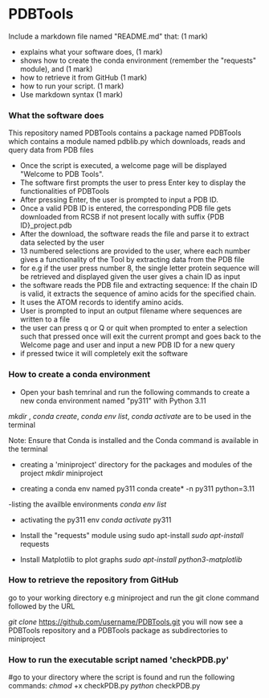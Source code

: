 # PDBTools

Include a markdown file named "README.md" that: (1 mark)
  - explains what your software does, (1 mark)
  - shows how to create the conda environment (remember the "requests" module), and (1 mark)
  - how to retrieve it from GitHub (1 mark)
  - how to run your script. (1 mark)
  - Use markdown syntax (1 mark)

### What the software does 
This repository named PDBTools contains a package named PDBTools which contains a module named pdblib.py which downloads, reads and query data from PDB files

- Once the script is executed, a welcome page will be displayed "Welcome to PDB Tools".
- The software first prompts the user to press Enter key to display the functionalities of PDBTools
- After pressing Enter, the user is prompted to input a PDB ID.
- Once a valid PDB ID is entered, the corresponding PDB file gets downloaded from RCSB if not present locally with suffix {PDB ID}_project.pdb
- After the download, the software reads the file and parse it to extract data selected by the user
- 13 numbered selections are provided to the user, where each number gives a functionality of the Tool by extracting data from the PDB file
- for e.g if the user press number 8, the single letter protein sequence will be retrieved and displayed given the user gives a chain ID as input
- the software reads the PDB file and extracting sequence: If the chain ID is valid, it extracts the sequence of amino acids for the specified chain.
- It uses the ATOM records to identify amino acids.
- User is prompted to input an output filename where sequences are written to a file
- the user can press q or Q or quit when prompted to enter a selection such that pressed once will exit the current prompt and goes back to the Welcome page and user and input a new PDB ID for a new query
- if pressed twice it will completely exit the software 


### How to create a conda environment 
- Open your bash temrinal and run the following commands to create a new conda environment named "py311" with Python 3.11

*mkdir* , *conda create*, *conda env list*, *conda activate* are to be used in the terminal

Note: Ensure that Conda is installed and the Conda command is available in the terminal 

- creating a 'miniproject' directory for the packages and modules of the project 
*mkdir* miniproject  

- creating a conda env named py311 
  conda create* -n py311 python=3.11

-listing the availble environments 
*conda env list*

- activating the py311 env 
*conda activate* py311
 
- Install the "requests" module using sudo apt-install
*sudo apt-install* requests

- Install Matplotlib to plot graphs
*sudo apt-install python3-matplotlib*

### How to retrieve the repository from GitHub
go to your working directory e.g miniproject and run the git clone command followed by the URL

*git clone* https://github.com/username/PDBTools.git 
you will now see a PDBTools repository and a PDBTools package as subdirectories to miniproject 

### How to run the executable script named 'checkPDB.py'
#go to your directory where the script is found and run the following commands:
*chmod* +x checkPDB.py 
*python* checkPDB.py 
